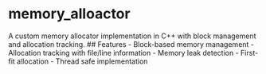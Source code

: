 # memory_alloactor
A custom memory allocator implementation in C++ with block management and allocation tracking.  ## Features - Block-based memory management - Allocation tracking with file/line information - Memory leak detection - First-fit allocation  - Thread safe implementation 
